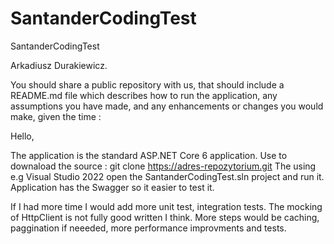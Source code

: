 # SantanderCodingTest
SantanderCodingTest

Arkadiusz Durakiewicz.

You should share a public repository with us, that should include a README.md file which describes how to run the application, any assumptions you have made, and
any enhancements or changes you would make, given the time :

Hello,

The application is the standard ASP.NET Core 6 application. 
Use to downaload the source : git clone https://adres-repozytorium.git
The using e.g Visual Studio 2022 open the SantanderCodingTest.sln project and run it. 
Application has the Swagger so it easier to test it. 

If I had more time I would add more unit test, integration tests.
The mocking of HttpClient is not fully good written I think. 
More steps would be caching, paggination if neeeded, more performance improvments and tests. 
